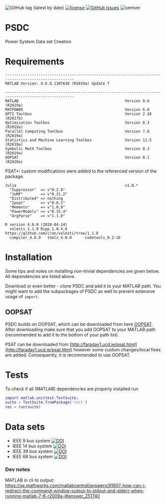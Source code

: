 ![GitHub tag (latest by date)](https://img.shields.io/github/v/tag/timonviola/PSDC)
[![license](https://img.shields.io/github/license/timonviola/PSDC.svg?style=flat-square)](./LICENSE)
[![GitHub issues](https://img.shields.io/github/issues/timonviola/PSDC)](https://github.com/timonviola/PSDC/issues)
![semver](https://img.shields.io/badge/semver-2.0.0-blue)
 
# PSDC
Power System Data set Creation

# Requirements
```
-----------------------------------------------------------------------------------------------------
MATLAB Version: 9.6.0.1307630 (R2019a) Update 7

-----------------------------------------------------------------------------------------------------
MATLAB                                                Version 9.6         (R2019a)
MATPOWER                                              Version 6.0                 
OPTI Toolbox                                          Version 2.28        (R2017b)
Optimization Toolbox                                  Version 8.3         (R2019a)
Parallel Computing Toolbox                            Version 7.0         (R2019a)
Statistics and Machine Learning Toolbox               Version 11.5        (R2019a)
Symbolic Math Toolbox                                 Version 8.3         (R2019a)
OOPSAT                                                Version 0.1         (R2020a)
```
PSAT*: custom modifications were added to the referenced version of the package.

```
Julia                                                 v1.0.*
  "Suppressor"  => v"0.2.0"
  "JuMP"        => v"0.21.2"
  "Distributed" => nothing
  "Ipopt"       => v"0.6.1"
  "Memento"     => v"1.0.0"
  "PowerModels" => v"0.15.4"
  "ArgParse"    => v"1.1.0"
```
```
R version 4.0.0 (2020-04-24)
  volesti_1.1.0 Rcpp_1.0.4.6        https://github.com/cran/volesti/tree/1.1.0
  compiler_4.0.0   tools_4.0.0      codetools_0.2-16
```

# Installation
Some tips and notes on installing non-trivial dependencies are given below.
All dependencies are listed above.

Download or even better - clone PSDC and add it to your MATLAB path. You might want to add the subpackages of PSDC as well to prevent extensive usage of `import`.

## OOPSAT
PSDC builds on OOPSAT, which can be downloaded from here [OOPSAT](https://github.com/timonviola/oopsat). After downloading make sure that you add OOPSAT to your MATLAB path (recommended to add it to the bottom of your path list).

PSAT can be downloaded from [http://faraday1.ucd.ie/psat.html](http://faraday1.ucd.ie/psat.html)
however some custom changes/local fixes are added. Consequently, it is recommended
to use OOPSAT.

# Tests
To check if all (MATLAB) dependencies are properly installed run
```matlab
import matlab.unittest.TestSuite;
suite = TestSuite.fromPackage('test')
res = run(suite)
```

# Data sets
* IEEE  9 bus system [![DOI](https://zenodo.org/badge/DOI/10.5281/zenodo.3956090.svg)](https://doi.org/10.5281/zenodo.3956090)
* IEEE 14 bus system [![DOI](https://zenodo.org/badge/DOI/10.5281/zenodo.3956084.svg)](https://doi.org/10.5281/zenodo.3956084)
* IEEE 39 bus system [![DOI](https://zenodo.org/badge/DOI/10.5281/zenodo.3956073.svg)](https://doi.org/10.5281/zenodo.3956073)
* IEEE 68 bus system [![DOI](https://zenodo.org/badge/DOI/10.5281/zenodo.3956003.svg)](https://doi.org/10.5281/zenodo.3956003)



### Dev notes
MATLAB in cli to output:
https://se.mathworks.com/matlabcentral/answers/91607-how-can-i-redirect-the-command-window-output-to-stdout-and-stderr-when-running-matlab-7-8-r2009a-i#answer_251740
